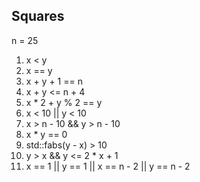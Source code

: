 ## Squares
n = 25

 1) x < y
 2) x == y
 3) x + y + 1 == n
 4) x + y <= n + 4
 5) x * 2 + y % 2 == y
 6) x < 10 || y < 10
 7) x > n - 10 && y > n - 10
 8) x * y == 0
 9) std::fabs(y - x) > 10
 10) y > x && y <= 2 * x + 1
 11) x == 1 || y == 1 || x == n - 2 || y == n - 2




